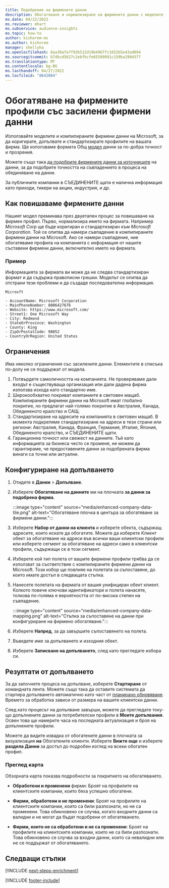```yaml
---
title: Подобрение на фирмените данни
description: Обогатяване и нормализиране на фирмените данни с моделите на Microsoft.
ms.date: 04/22/2022
ms.reviewer: mhart
ms.subservice: audience-insights
ms.topic: how-to
author: kishorem-ms
ms.author: kishorem
manager: shellyha
ms.openlocfilehash: 6aa38afa7f92b512d19b4967fc1652b5e43ad094
ms.sourcegitcommit: b7dbcd5627c2ebfbcfe65589991c159ba290d377
ms.translationtype: MT
ms.contentlocale: bg-BG
ms.lasthandoff: 04/27/2022
ms.locfileid: "8642064"
---
```

# <a name="enrichment-of-company-profiles-with-enhanced-company-data"></a>Обогатяване на фирмените профили със засилени фирмени данни

Използвайте моделите и компилираните фирмени данни на Microsoft, за да коригирате, допълвате и стандартизирате профилите на вашата фирма. Ще използваме формата Общ [модел](/common-data-model/schema/core/applicationcommon/account) данни за по-добра точност и прозрения.

Можете също така [да подобрите фирмените данни за източниците](data-sources-enrichment.md) на данни, за да подобрите точността на съвпадението в процеса на обединяване на данни. 

За публичните компании в СЪЕДИНЕНИТЕ щати е налична информация като приходи, тикери на акции, индустрия, и др.  

## <a name="how-we-enhance-company-data"></a>Как повишаваме фирмените данни

Нашият модел преминава през двуетапен процес за повишаване на фирмен профил. Първо, нормализира името на фирмата. Например *Microsoft Corp* ще бъде коригиран и стандартизиран към *Microsoft Corporation*. Той се опитва да намери съвпадение в компилираните фирмени данни на Microsoft. Ако се намери съвпадение, ние обогатяваме профила на компанията с информация от нашите съставени фирмени данни, включително името на фирмата.


### <a name="example"></a>Пример

Информацията за фирмата ви може да не следва стандартизиран формат и да съдържа правописни грешки. Моделът се опитва да отстрани тези проблеми и да създаде последователна информация.

```Input
Microsft
```

```Output
- AccountName: Microsoft Corporation
- MainPhoneNumber: 8006427676
- Website: https://www.microsoft.com/
- Street1: One Microsoft Way
- City: Redmond
- StateOrProvince: Washington
- County: King
- ZipOrPostalCode: 98052
- CountryOrRegion: United States
```

## <a name="limitations"></a>Ограничения

Има няколко ограничения със засилените данни. Елементите в списъка по-долу не се поддържат от модела.

1.  Потвърдете самоличността на компанията. Не проверяваме дали входът е съществуваща организация или дали дадена фирма използва изхода като стандартно име.
2.  Широкообхватно покриват компаниите в световен мащаб. Компилираните фирмени данни на Microsoft имат глобално покритие, но предлагат най-голямо покритие в Австралия, Канада, Обединеното кралство и САЩ.
3.  Стандартизиране на адресите на компанията в световен мащаб. В момента подкрепяме стандартизиране на адреси в тези страни или региони: Австралия, Канада, Франция, Германия, Италия, Япония, Обединеното кралство, и СЪЕДИНЕНИТЕ щати.
4.  Гаранционна точност или свежест на данните. Тъй като информацията за бизнеса често се променя, не можем да гарантираме, че предоставените данни за подобрената фирма винаги са точни или актуални.

## <a name="configure-the-enrichment"></a>Конфигуриране на допълването

1. Отидете в **Данни** > **Допълване**.

1. Изберете **Обогатяване на данните** ми на плочката **за данни за подобрена фирма**.

   :::image type="content" source="media/enhanced-company-data-tile.png" alt-text="Обогатяване плочка в центъра за обогатяване за фирмени данни.":::

1. Изберете **Набор от данни на клиента** и изберете обекта, съдържащ адресите, които искате да обогатите. Можете да изберете *Клиент* обект за обогатяване на адреси във всички ваши клиентски профили или изберете сегмент за обогатяване на адреси само в клиентски профили, съдържащи се в този сегмент.

1. Изберете кой тип полета от вашите фирмени профили трябва да се използват за съответствие с компилираните фирмени данни на Microsoft. Този избор ще повлияе на полетата за съпоставяне, до които имате достъп в следващата стъпка.

1.  Нанесете полетата на фирмата от вашия унифициран обект клиент. Колкото повече ключови идентификатори и полета нанасяте, толкова по-голяма е вероятността от по-висока степен на съвпадение.

    :::image type="content" source="media/enhanced-company-data-mapping.png" alt-text="Стъпка за съпоставяне на данни при конфигуриране на фирмено обогатяване.":::

1. Изберете **Напред**, за да завършите съпоставянето на полета.

1. Въведете име за допълването и изходния обект.

1. Изберете **Записване на допълването**, след като прегледате избора си.

## <a name="enrichment-results"></a>Резултати от допълването

За да започнете процеса на допълване, изберете **Стартиране** от командната лента. Можете също така да оставите системата да стартира допълването автоматично като част от [планирано обновяване](system.md#schedule-tab). Времето за обработка зависи от размера на вашите клиентски данни.

След като процесът на допълване завърши, можете да прегледате току-що допълнените данни за потребителски профили в **Моите допълвания**. Освен това ще намерите часа на последната актуализация и броя на допълнените профили.

Можете да видите извадка от обогатените данни в плочката за визуализация **на** Обогатените клиенти. Изберете **Вижте още** и изберете **раздела Данни** за достъп до подробен изглед на всеки обогатен профил.

### <a name="overview-card"></a>Преглед карта

Обзорната карта показва подробности за покритието на обогатяването. 

* **Обработени и променени** фирми: Броят на профилите на клиентските компании, които бяха успешно обогатени.

* **Фирми, обработени и не променени**: Броят на профилите на клиентските компании, които са били разпознати, но не са променени. Това обикновено се случва, когато входните данни са валидни и не могат да бъдат подобрени от обогатяването.

* **Фирми, които не са обработени и не са променени**: Броят на профилите на клиентските компании, които не са били разпознати. Това обикновено се случва за входни данни, които са невалидни или не се поддържат от обогатяването.

## <a name="next-steps"></a>Следващи стъпки

[!INCLUDE [next-steps-enrichment](includes/next-steps-enrichment.md)]

[!INCLUDE [footer-include](includes/footer-banner.md)]

